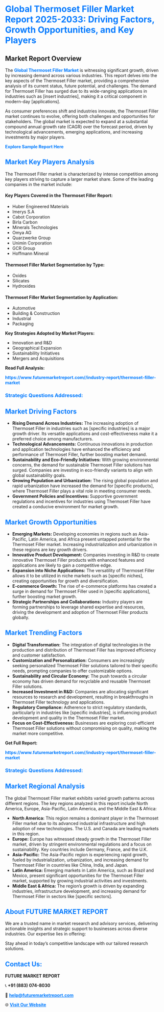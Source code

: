 <h1 style="color: #007BFF;">Global Thermoset Filler Market Report 2025-2033: Driving Factors, Growth Opportunities, and Key Players</h1>

<section id="overview">
<h2>Market Report Overview</h2>
<p>The <a href="https://www.futuremarketreport.com//industry-report/thermoset-filler-market" style="color: #007BFF; text-decoration: none;"><strong>Global Thermoset Filler Market</strong></a> is witnessing significant growth, driven by increasing demand across various industries. This report delves into the key aspects of the Thermoset Filler market, providing a comprehensive analysis of its current status, future potential, and challenges. The demand for Thermoset Filler has surged due to its wide-ranging applications in industries such as [insert industries], making it a critical component in modern-day [applications].</p>
<p>As consumer preferences shift and industries innovate, the Thermoset Filler market continues to evolve, offering both challenges and opportunities for stakeholders. The global market is expected to expand at a substantial compound annual growth rate (CAGR) over the forecast period, driven by technological advancements, emerging applications, and increasing investments by major players.</p>
</section>

<section id="overview">
<p><a href="https://www.futuremarketreport.com//request-sample/reportId=84118" style="color: #007BFF; text-decoration: none;"><strong>Explore Sample Report Here</strong></a></p>
</section>

<section id="key-players">
<h2 style="color: #007BFF;">Market Key Players Analysis</h2>
<p>The Thermoset Filler market is characterized by intense competition among key players striving to capture a larger market share. Some of the leading companies in the market include:</p>
<h4>Key Players Covered in the Thermoset Filler Report:</h4>
<ul><li>Huber Engineered Materials</li><li>Imerys S.A</li><li>Cabot Corporation</li><li>Birla Carbon</li><li>Minerals Technologies</li><li>Omya AG</li><li>Quarzwerke Group</li><li>Unimin Corporation</li><li>GCR Group</li><li>Hoffmann Mineral</li></ul>
<h4>Thermoset Filler Market Segmentation by Type:</h4>
<ul><li>Oxides</li><li>Silicates</li><li>Hydroxides</li></ul>

<h4>Thermoset Filler Market Segmentation by Application:</h4>
<ul><li>Automotive</li><li>Building &amp; Construction</li><li>Industrial</li><li>Packaging</li></ul>
<p><strong>Key Strategies Adopted by Market Players:</strong></p>
<ul>
<li>Innovation and R&D</li>
<li>Geographical Expansion</li>
<li>Sustainability Initiatives</li>
<li>Mergers and Acquisitions</li>
</ul>
</section>

<section>
<p><strong>Read Full Analysis: </strong></p><a href="https://www.futuremarketreport.com//industry-report/thermoset-filler-market" style="color: #007BFF; text-decoration: none;"><strong>https://www.futuremarketreport.com//industry-report/thermoset-filler-market</strong></a>
<h3 style="color: #007BFF;">Strategic Questions Addressed:</h3>
</section>

<section id="driving-factors">
<h2 style="color: #007BFF;">Market Driving Factors</h2>
<ul>
<li><strong>Rising Demand Across Industries:</strong> The increasing adoption of Thermoset Filler in industries such as [specific industries] is a major growth driver. Its versatile applications and cost-effectiveness make it a preferred choice among manufacturers.</li>
<li><strong>Technological Advancements:</strong> Continuous innovations in production and application technologies have enhanced the efficiency and performance of Thermoset Filler, further boosting market demand.</li>
<li><strong>Sustainability and Eco-Friendly Initiatives:</strong> With growing environmental concerns, the demand for sustainable Thermoset Filler solutions has surged. Companies are investing in eco-friendly variants to align with global sustainability goals.</li>
<li><strong>Growing Population and Urbanization:</strong> The rising global population and rapid urbanization have increased the demand for [specific products], where Thermoset Filler plays a vital role in meeting consumer needs.</li>
<li><strong>Government Policies and Incentives:</strong> Supportive government regulations and incentives for industries using Thermoset Filler have created a conducive environment for market growth.</li>
</ul>
</section>

<section id="growth-opportunities">
<h2 style="color: #007BFF;">Market Growth Opportunities</h2>
<ul>
<li><strong>Emerging Markets:</strong> Developing economies in regions such as Asia-Pacific, Latin America, and Africa present untapped potential for the Thermoset Filler market. Increasing industrialization and urbanization in these regions are key growth drivers.</li>
<li><strong>Innovative Product Development:</strong> Companies investing in R&D to create innovative Thermoset Filler products with enhanced features and applications are likely to gain a competitive edge.</li>
<li><strong>Expansion into Niche Applications:</strong> The versatility of Thermoset Filler allows it to be utilized in niche markets such as [specific niches], creating opportunities for growth and diversification.</li>
<li><strong>E-commerce Growth:</strong> The rise of e-commerce platforms has created a surge in demand for Thermoset Filler used in [specific applications], further boosting market growth.</li>
<li><strong>Strategic Partnerships and Collaborations:</strong> Industry players are forming partnerships to leverage shared expertise and resources, driving the development and adoption of Thermoset Filler products globally.</li>
</ul>
</section>

<section id="trending-factors">
<h2 style="color: #007BFF;">Market Trending Factors</h2>
<ul>
<li><strong>Digital Transformation:</strong> The integration of digital technologies in the production and distribution of Thermoset Filler has improved efficiency and customer satisfaction.</li>
<li><strong>Customization and Personalization:</strong> Consumers are increasingly seeking personalized Thermoset Filler solutions tailored to their specific needs, prompting companies to offer customizable options.</li>
<li><strong>Sustainability and Circular Economy:</strong> The push towards a circular economy has driven demand for recyclable and reusable Thermoset Filler solutions.</li>
<li><strong>Increased Investment in R&D:</strong> Companies are allocating significant resources to research and development, resulting in breakthroughs in Thermoset Filler technology and applications.</li>
<li><strong>Regulatory Compliance:</strong> Adherence to strict regulatory standards, particularly in industries like [specific industries], is influencing product development and quality in the Thermoset Filler market.</li>
<li><strong>Focus on Cost-Effectiveness:</strong> Businesses are exploring cost-efficient Thermoset Filler solutions without compromising on quality, making the market more competitive.</li>
</ul>
</section>

<section>
<p><strong>Get Full Report: </strong></p><a href="https://www.futuremarketreport.com//industry-report/thermoset-filler-market" style="color: #007BFF; text-decoration: none;"><strong>https://www.futuremarketreport.com//industry-report/thermoset-filler-market</strong></a>
<h3 style="color: #007BFF;">Strategic Questions Addressed:</h3>
</section>


<section id="regional-analysis">
<h2 style="color: #007BFF;">Market Regional Analysis</h2>
<p>The global Thermoset Filler market exhibits varied growth patterns across different regions. The key regions analyzed in this report include North America, Europe, Asia-Pacific, Latin America, and the Middle East & Africa:</p>
<ul>
<li><strong>North America:</strong> This region remains a dominant player in the Thermoset Filler market due to its advanced industrial infrastructure and high adoption of new technologies. The U.S. and Canada are leading markets in this region.</li>
<li><strong>Europe:</strong> Europe has witnessed steady growth in the Thermoset Filler market, driven by stringent environmental regulations and a focus on sustainability. Key countries include Germany, France, and the U.K.</li>
<li><strong>Asia-Pacific:</strong> The Asia-Pacific region is experiencing rapid growth, fueled by industrialization, urbanization, and increasing demand for Thermoset Filler in countries like China, India, and Japan.</li>
<li><strong>Latin America:</strong> Emerging markets in Latin America, such as Brazil and Mexico, present significant opportunities for the Thermoset Filler market, supported by growing industrial activities and investments.</li>
<li><strong>Middle East & Africa:</strong> The region’s growth is driven by expanding industries, infrastructure development, and increasing demand for Thermoset Filler in sectors like [specific sectors].</li>
</ul>
</section>

<footer>
<h2 style="color: #007BFF;">About FUTURE MARKET REPORT</h2>
<p>We are a trusted name in market research and advisory services, delivering actionable insights and strategic support to businesses across diverse industries. Our expertise lies in offering:</p>

<p>Stay ahead in today’s competitive landscape with our tailored research solutions.</p>

<h2 style="color: #007BFF;">Contact Us:</h2>
<p><strong>FUTURE MARKET REPORT</strong></p>
<p>📞 <strong>+91 (883) 074-8030</strong></p>
<p>📧 <strong><a href="mailto:help@futuremarketreport.com" style="color: #007BFF;">help@futuremarketreport.com</a></strong></p>
<p>🌐 <strong><a href="https://www.futuremarketreport.com/" style="color: #007BFF;">Visit Our Website</a></strong></p>
</footer>